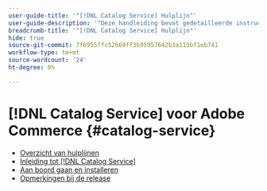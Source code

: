 ```yaml
---
user-guide-title: '"[!DNL Catalog Service] Hulplijn"'
user-guide-description: '"Deze handleiding bevat gedetailleerde instructies voor het gebruik van [!DNL Catalog Service] voor Adobe Commerce."'
breadcrumb-title: '"[!DNL Catalog Service] Hulplijn"'
hide: true
source-git-commit: 7f6955ffc52669ff3b95957642b3a115bf1eb741
workflow-type: tm+mt
source-wordcount: '24'
ht-degree: 0%

---
```


# [!DNL Catalog Service] voor Adobe Commerce {#catalog-service}

- [Overzicht van hulplijnen](guide-overview.md)
- [Inleiding tot [!DNL Catalog Service]](overview.md)
- [Aan boord gaan en installeren](installation.md)
- [Opmerkingen bij de release](release-notes.md)
